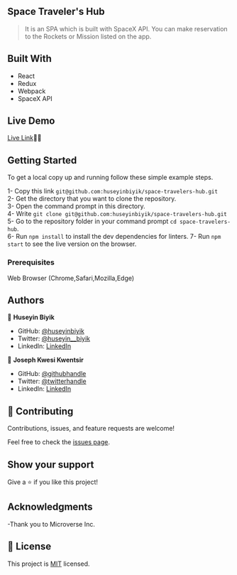 ## Space Traveler's Hub

> It is an SPA which is built with SpaceX API. You can make reservation to the Rockets or Mission listed on the app. 

## Built With

- React
- Redux
- Webpack
- SpaceX API

## Live Demo

[Live Link](spacex-reservation.netlify.app/)🚀🚀 

## Getting Started

To get a local copy up and running follow these simple example steps.

1- Copy this link `git@github.com:huseyinbiyik/space-travelers-hub.git` <br>
2- Get the directory that you want to clone the repository. <br>
3- Open the command prompt in this directory. <br>
4- Write `git clone git@github.com:huseyinbiyik/space-travelers-hub.git` <br>
5- Go to the repository folder in your command prompt `cd space-travelers-hub`. <br>
6- Run `npm install` to install the dev dependencies for linters.
7- Run `npm start` to see the live version on the browser.

### Prerequisites

Web Browser (Chrome,Safari,Mozilla,Edge)

## Authors

👤 **Huseyin Biyik**

- GitHub: [@huseyinbiyik](https://github.com/huseyinbiyik)
- Twitter: [@huseyin__biyik](https://twitter.com/huseyin__biyik)
- LinkedIn: [LinkedIn](https://www.linkedin.com/in/huseyin-b%C4%B1y%C4%B1k/)

👤 **Joseph Kwesi Kwentsir**

- GitHub: [@githubhandle](https://github.com/kwentsir)
- Twitter: [@twitterhandle](https://twitter.com/jkwentsir)
- LinkedIn: [LinkedIn](https://linkedin.com/in/josephkwentsir)

## 🤝 Contributing

Contributions, issues, and feature requests are welcome!

Feel free to check the [issues page](../../issues/).

## Show your support

Give a ⭐️ if you like this project!

## Acknowledgments

-Thank you to Microverse Inc.

## 📝 License

This project is [MIT](./LICENSE.md) licensed.
